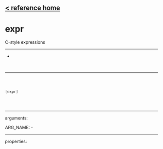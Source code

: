[< reference home](index.html)
---

# expr


С-style expressions

---

-
<br>


---


```



[expr]


            
```

---
arguments:

ARG_NAME: -<br>

---
properties:


